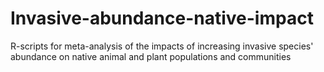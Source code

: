 # Invasive-abundance-native-impact
R-scripts for meta-analysis of the impacts of increasing invasive species' abundance on native animal and plant populations and communities
